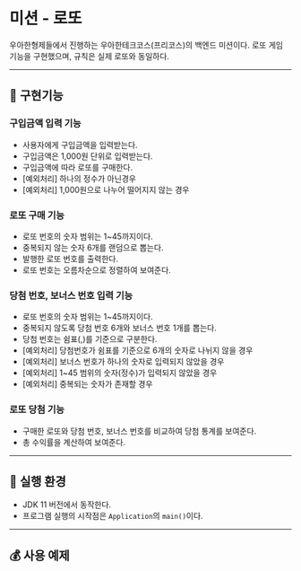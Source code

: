 # 미션 - 로또

우아한형제들에서 진행하는 우아한테크코스(프리코스)의 백엔드 미션이다. 로또 게임 기능을 구현했으며, 규칙은 실제 로또와 동일하다.

---
## :rocket: 구현기능

### 구입금액 입력 기능
- 사용자에게 구입금액을 입력받는다.
- 구입금액은 1,000원 단위로 입력받는다.
- 구입금액에 따라 로또를 구매한다.
- [예외처리] 하나의 정수가 아닌경우
- [예외처리] 1,000원으로 나누어 떨어지지 않는 경우

### 로또 구매 기능
- 로또 번호의 숫자 범위는 1~45까지이다.
- 중복되지 않는 숫자 6개를 랜덤으로 뽑는다.
- 발행한 로또 번호를 출력한다.
- 로또 번호는 오름차순으로 정렬하여 보여준다.

### 당첨 번호, 보너스 번호 입력 기능
- 로또 번호의 숫자 범위는 1~45까지이다.
- 중복되지 않도록 당첨 번호 6개와 보너스 번호 1개를 뽑는다.
- 당첨 번호는 쉼표(,)를 기준으로 구분한다.
- [예외처리] 당첨번호가 쉼표를 기준으로 6개의 숫자로 나뉘지 않을 경우
- [예외처리] 보너스 번호가 하나의 숫자로 입력되지 않았을 경우
- [예외처리] 1~45 범위의 숫자(정수)가 입력되지 않았을 경우
- [예외처리] 중복되는 숫자가 존재할 경우

### 로또 당첨 기능
- 구매한 로또와 당첨 번호, 보너스 번호를 비교하여 당첨 통계를 보여준다.
- 총 수익률을 계산하여 보여준다.

---
## :dart: 실행 환경
- JDK 11 버전에서 동작한다.
- 프로그램 실행의 시작점은 `Application`의 `main()`이다.

---
## :moneybag: 사용 예제